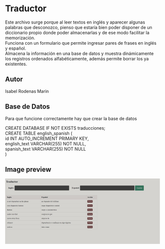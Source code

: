 # Traductor

Este archivo surge porque al leer textos en inglés y aparecer algunas palabras que desconozco, pienso que estaría bien poder disponer de un diccionario propio donde poder almacenarlas y de ese modo facilitar la memorización.  
Funciona con un formulario que permite ingresar pares de frases en inglés y español.  
Almacena la información en una base de datos y muestra dinámicamente los registros ordenados alfabéticamente, además permite borrar los ya existentes.

## Autor
Isabel Rodenas Marin

## Base de Datos
Para que funcione correctamente hay que crear la base de datos
  
CREATE DATABASE IF NOT EXISTS traducciones;  
CREATE TABLE english_spanish (  
    id INT AUTO_INCREMENT PRIMARY KEY,  
    english_text VARCHAR(255) NOT NULL,  
    spanish_text VARCHAR(255) NOT NULL  
)

## Image preview
![Preview de la Web App](https://raw.githubusercontent.com/isromar/PHP/main/traducciones/preview.JPG)
